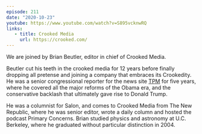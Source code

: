 ```yaml
---
episode: 211
date: "2020-10-23"
youtube: https://www.youtube.com/watch?v=S895vcknwRQ
links:
   - title: Crooked Media
     url: https://crooked.com/
---
```

We are joined by Brian Beutler, editor in chief of Crooked Media.

Beutler cut his teeth in the crooked media for 12 years before finally dropping
all pretense and joining a company that embraces its Crookedity. He was a
senior congressional reporter for the news site [TPM][tpm] for five years, where he
covered all the major reforms of the Obama era, and the conservative backlash
that ultimately gave rise to Donald Trump. 

He was a columnist for Salon, and comes to Crooked Media from The New Republic,
where he was senior editor, wrote a daily column and hosted the podcast Primary
Concerns. Brian studied physics and astronomy at U.C. Berkeley, where he
graduated without particular distinction in 2004.

[tpm]: https://talkingpointsmemo.com/
